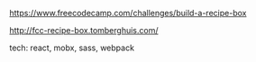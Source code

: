 https://www.freecodecamp.com/challenges/build-a-recipe-box

http://fcc-recipe-box.tomberghuis.com/

tech: react, mobx, sass, webpack

